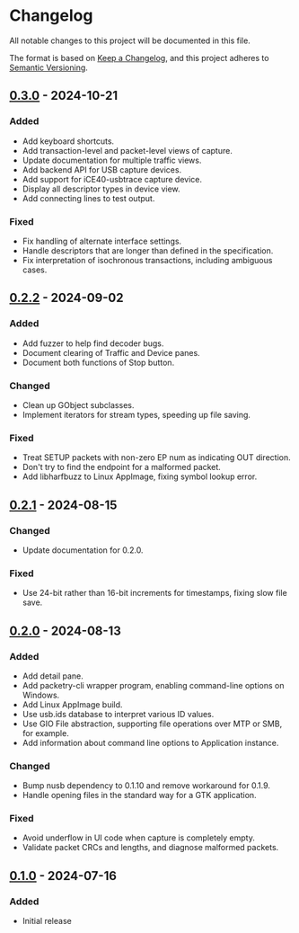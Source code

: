 # Changelog

All notable changes to this project will be documented in this file.

The format is based on [Keep a Changelog](https://keepachangelog.com/en/1.1.0/),
and this project adheres to [Semantic Versioning](https://semver.org/spec/v2.0.0.html).

<!--
## [Unreleased]
-->

## [0.3.0] - 2024-10-21

### Added

- Add keyboard shortcuts.
- Add transaction-level and packet-level views of capture.
- Update documentation for multiple traffic views.
- Add backend API for USB capture devices.
- Add support for iCE40-usbtrace capture device.
- Display all descriptor types in device view.
- Add connecting lines to test output.

### Fixed

- Fix handling of alternate interface settings.
- Handle descriptors that are longer than defined in the specification.
- Fix interpretation of isochronous transactions, including ambiguous cases.


## [0.2.2] - 2024-09-02

### Added

- Add fuzzer to help find decoder bugs.
- Document clearing of Traffic and Device panes.
- Document both functions of Stop button.

### Changed

- Clean up GObject subclasses.
- Implement iterators for stream types, speeding up file saving.

### Fixed

- Treat SETUP packets with non-zero EP num as indicating OUT direction.
- Don't try to find the endpoint for a malformed packet.
- Add libharfbuzz to Linux AppImage, fixing symbol lookup error.


## [0.2.1] - 2024-08-15

### Changed

- Update documentation for 0.2.0.

### Fixed

- Use 24-bit rather than 16-bit increments for timestamps, fixing slow file
  save.


## [0.2.0] - 2024-08-13

### Added

- Add detail pane.
- Add packetry-cli wrapper program, enabling command-line options on Windows.
- Add Linux AppImage build.
- Use usb.ids database to interpret various ID values.
- Use GIO File abstraction, supporting file operations over MTP or SMB, for
  example.
- Add information about command line options to Application instance.

### Changed
- Bump nusb dependency to 0.1.10 and remove workaround for 0.1.9.
- Handle opening files in the standard way for a GTK application.

### Fixed
- Avoid underflow in UI code when capture is completely empty.
- Validate packet CRCs and lengths, and diagnose malformed packets.


## [0.1.0] - 2024-07-16

### Added

- Initial release


[Unreleased]: https://github.com/greatscottgadgets/packetry/compare/v0.3.0...HEAD
[0.3.0]: https://github.com/greatscottgadgets/packetry/compare/v0.2.2...v0.3.0
[0.2.2]: https://github.com/greatscottgadgets/packetry/compare/v0.2.1...v0.2.2
[0.2.1]: https://github.com/greatscottgadgets/packetry/compare/v0.2.0...v0.2.1
[0.2.0]: https://github.com/greatscottgadgets/packetry/compare/v0.1.0...v0.2.0
[0.1.0]: https://github.com/greatscottgadgets/packetry/releases/tag/v0.1.0
